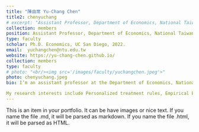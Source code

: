 ```yaml
---
title: "陳由常 Yu-Chang Chen"
title2: chenyuchang
# excerpt: "Assistant Professor, Department of Economics, National Taiwan University<br/><img src='/images/faculty/yuchangchen.jpeg'>"
collection: members
position: Assistant Professor, Department of Economics, National Taiwan University
type: faculty
scholar: Ph.D. Economics, UC San Diego, 2022.
email: 	yuchangchen@ntu.edu.tw
website: https://yu-chang-chen.github.io/
collection: members
type: faculty
# photo: "<br/><img src='/images/faculty/yuchangchen.jpeg'>"
photo: chenyuchang.jpeg
bio: I’m an assistant professor at the Department of Economics, National Taiwan University.

My research interests include Personalized treatment rules, Empirical Bayes methods, Causal inference and selection models and Teacher value-added measures.
---
```


This is an item in your portfolio. It can be have images or nice text. If you name the file .md, it will be parsed as markdown. If you name the file .html, it will be parsed as HTML. 
